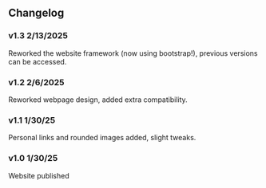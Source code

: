 ## Changelog

### v1.3 2/13/2025
Reworked the website framework (now using bootstrap!), previous versions can be accessed.

### v1.2 2/6/2025
Reworked webpage design, added extra compatibility.

### v1.1 1/30/25
Personal links and rounded images added, slight tweaks.

### v1.0 1/30/25
Website published
